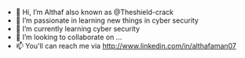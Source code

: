 - 👋 Hi, I’m Althaf also known as @Theshield-crack 
- 👀 I’m passionate in learning new things in cyber security  
- 🌱 I’m currently learning cyber security 
- 💞️ I’m looking to collaborate on ...
- 📫 You'll can reach me via http://www.linkedin.com/in/althafaman07


<!---
Theshield-crack/Theshield-crack is a ✨ special ✨ repository because its `README.md` (this file) appears on your GitHub profile.
You can click the Preview link to take a look at your changes.
--->
